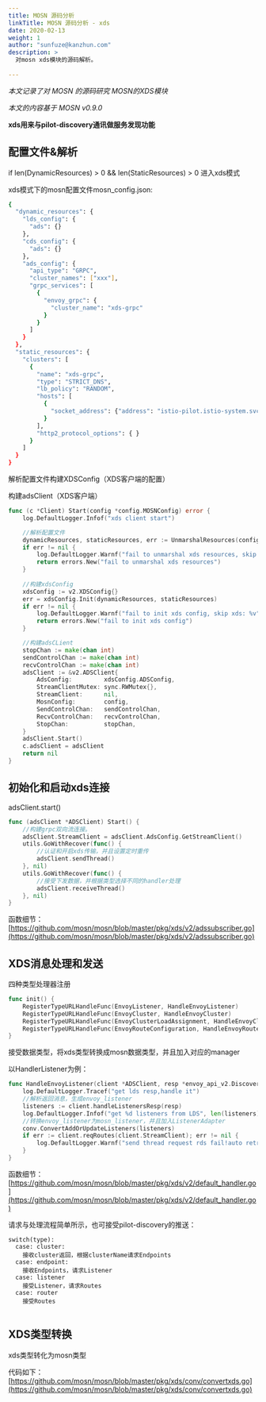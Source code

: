 ```yaml
---
title: MOSN 源码分析
linkTitle: MOSN 源码分析 - xds
date: 2020-02-13
weight: 1
author: "sunfuze@kanzhun.com"
description: >
  对mosn xds模块的源码解析。
  
---
```


  _本文记录了对 MOSN 的源码研究 MOSN的XDS模块_
  
  _本文的内容基于 MOSN v0.9.0_


**xds用来与pilot-discovery通讯做服务发现功能**

## 配置文件&解析

if len(DynamicResources) > 0 && len(StaticResources) > 0 进入xds模式

xds模式下的mosn配置文件mosn_config.json:
```bash
{
  "dynamic_resources": {
    "lds_config": {
      "ads": {}
    },
    "cds_config": {
      "ads": {}
    },
    "ads_config": {
      "api_type": "GRPC",
      "cluster_names": ["xxx"],
      "grpc_services": [
        {
          "envoy_grpc": {
            "cluster_name": "xds-grpc"
          }
        }
      ]
    }
  },
  "static_resources": {
    "clusters": [
      {
        "name": "xds-grpc",
        "type": "STRICT_DNS",
        "lb_policy": "RANDOM",
        "hosts": [
          {
            "socket_address": {"address": "istio-pilot.istio-system.svc.boss.twl", "port_value": 15010}
          }
        ],
        "http2_protocol_options": { }
      }
    ]
  }
}
```

解析配置文件构建XDSConfig（XDS客户端的配置）

构建adsClient（XDS客户端）

```go
func (c *Client) Start(config *config.MOSNConfig) error {
	log.DefaultLogger.Infof("xds client start")

    //解析配置文件
	dynamicResources, staticResources, err := UnmarshalResources(config)
	if err != nil {
		log.DefaultLogger.Warnf("fail to unmarshal xds resources, skip xds: %v", err)
		return errors.New("fail to unmarshal xds resources")
	}
    
    //构建xdsConfig
	xdsConfig := v2.XDSConfig{}
	err = xdsConfig.Init(dynamicResources, staticResources)
	if err != nil {
		log.DefaultLogger.Warnf("fail to init xds config, skip xds: %v", err)
		return errors.New("fail to init xds config")
	}

    //构建adsCLient
	stopChan := make(chan int)
	sendControlChan := make(chan int)
	recvControlChan := make(chan int)
	adsClient := &v2.ADSClient{
		AdsConfig:         xdsConfig.ADSConfig,
		StreamClientMutex: sync.RWMutex{},
		StreamClient:      nil,
		MosnConfig:        config,
		SendControlChan:   sendControlChan,
		RecvControlChan:   recvControlChan,
		StopChan:          stopChan,
	}
	adsClient.Start()
	c.adsClient = adsClient
	return nil
}
```



## 初始化和启动xds连接
adsClient.start() 
```go
func (adsClient *ADSClient) Start() {
    //构建grpc双向流连接。
	adsClient.StreamClient = adsClient.AdsConfig.GetStreamClient()
	utils.GoWithRecover(func() {
        //认证和开启xds传输，并且设置定时重传
		adsClient.sendThread()
	}, nil)
	utils.GoWithRecover(func() {
        //接受下发数据，并根据类型选择不同的handler处理
		adsClient.receiveThread()
	}, nil)
}
```
函数细节：
[https://github.com/mosn/mosn/blob/master/pkg/xds/v2/adssubscriber.go](https://github.com/mosn/mosn/blob/master/pkg/xds/v2/adssubscriber.go)


## XDS消息处理和发送

四种类型处理器注册

```go
func init() {
	RegisterTypeURLHandleFunc(EnvoyListener, HandleEnvoyListener)
	RegisterTypeURLHandleFunc(EnvoyCluster, HandleEnvoyCluster)
	RegisterTypeURLHandleFunc(EnvoyClusterLoadAssignment, HandleEnvoyClusterLoadAssignment)
	RegisterTypeURLHandleFunc(EnvoyRouteConfiguration, HandleEnvoyRouteConfiguration)
}
```

接受数据类型，将xds类型转换成mosn数据类型，并且加入对应的manager

以HandlerListener为例：
```go
func HandleEnvoyListener(client *ADSClient, resp *envoy_api_v2.DiscoveryResponse) {
	log.DefaultLogger.Tracef("get lds resp,handle it")
    //解析返回消息，生成envoy_listener
	listeners := client.handleListenersResp(resp)
	log.DefaultLogger.Infof("get %d listeners from LDS", len(listeners))
    //转换envoy_listener为mosn_listener，并且加入ListenerAdapter
	conv.ConvertAddOrUpdateListeners(listeners)
	if err := client.reqRoutes(client.StreamClient); err != nil {
		log.DefaultLogger.Warnf("send thread request rds fail!auto retry next period")
	}
}
```
函数细节：
[https://github.com/mosn/mosn/blob/master/pkg/xds/v2/default_handler.go](https://github.com/mosn/mosn/blob/master/pkg/xds/v2/default_handler.go)


请求与处理流程简单所示，也可接受pilot-discovery的推送：

```
switch(type):
  case: cluster:
    接收cluster返回，根据clusterName请求Endpoints
  case: endpoint:
    接收Endpoints，请求Listener
  case: listener
    接受Listener，请求Routes
  case: router
    接受Routes
       
```
   


## XDS类型转换
xds类型转化为mosn类型

代码如下： 
[https://github.com/mosn/mosn/blob/master/pkg/xds/conv/convertxds.go](https://github.com/mosn/mosn/blob/master/pkg/xds/conv/convertxds.go)


